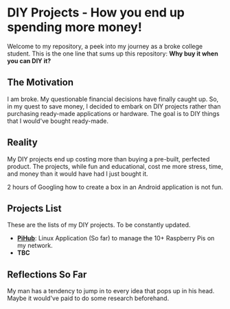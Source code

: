 # DIY Projects - How you end up spending more money!

Welcome to my repository, a peek into my journey as a broke college student. This is the one line that sums up this repository: **Why buy it when you can DIY it?** 

## The Motivation
I am broke. My questionable financial decisions have finally caught up. So, in my quest to save money, I decided to embark on DIY projects rather than purchasing ready-made applications or hardware. The goal is to DIY things that I would've bought ready-made.

## Reality 
My DIY projects end up costing more than buying a pre-built, perfected product. The projects, while fun and educational, cost me more stress, time, and money than it would have had I just bought it.

2 hours of Googling how to create a box in an Android application is not fun.

## Projects List 
These are the lists of my DIY projects. To be constantly updated.

- **[PiHub](https://github.com/dajeprk/piHub/tree/main)**: Linux Application (So far) to manage the 10+ Raspberry Pis on my network.
- **TBC**

## Reflections So Far
My man has a tendency to jump in to every idea that pops up in his head. Maybe it would've paid to do some research beforehand.
